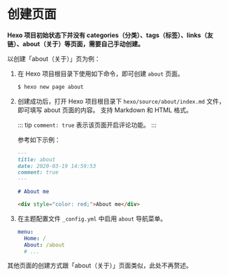 # 创建页面

**Hexo 项目初始状态下并没有 categories（分类）、tags（标签）、links（友链）、about（关于）等页面，需要自己手动创建。**

以创建「about（关于）」页为例：

1. 在 Hexo 项目根目录下使用如下命令，即可创建 `about` 页面。

   ```bash
   $ hexo new page about
   ```

2. 创建成功后，打开 Hexo 项目根目录下 `hexo/source/about/index.md` 文件，即可填写 about 页面的内容。
   支持 Markdown 和 HTML 格式。

   ::: tip
   `comment: true` 表示该页面开启评论功能。
   :::

   参考如下示例：

   ```markdown
   ---
   title: about
   date: 2020-03-19 14:59:53
   comment: true
   ---
   
   # About me
   
   <div style="color: red;">About me</div>
   ```

3. 在主题配置文件 `_config.yml` 中启用 `about` 导航菜单。
   ```yaml
   menu:
     Home: /
     About: /about
     # ...
   ```

其他页面的创建方式跟「about（关于）」页面类似，此处不再赘述。

